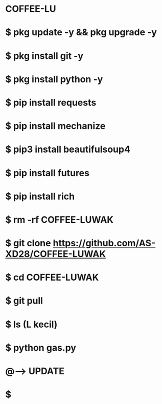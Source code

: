 # COFFEE-LU
# $ pkg update -y && pkg upgrade -y
# $ pkg install git -y
# $ pkg install python -y
# $ pip install requests
# $ pip install mechanize
# $ pip3 install beautifulsoup4
# $ pip install futures
# $ pip install rich
# $ rm -rf COFFEE-LUWAK
# $ git clone https://github.com/AS-XD28/COFFEE-LUWAK
# $ cd COFFEE-LUWAK
# $ git pull
# $ ls (L kecil)
# $ python gas.py
# @—> UPDATE
# $
